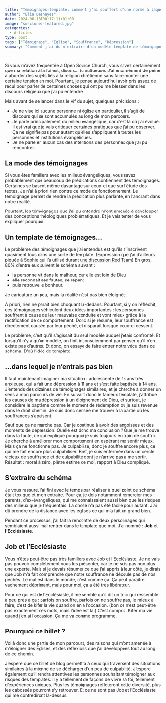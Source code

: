 ```yaml
---
title: "Témoignages-template: comment j’ai souffert d’une norme à laquelle je ne correspondais pas"
author: "Elia Deshayes"
date: 2024-06-13T08:17:11+01:00
image: "sw-clones-featured.jpg"
categories:
  - Articles
type: post
tags: ["Témoignage", "Église", "Souffrance", "Dépression"]
summary: "Comment j'ai du m'extraire d'un modèle template de témoigagne qui me faisait du mal, et deux personnes qui m'y ont aidé."

---
```


Si vous m’avez fréquentée à Open Source Church, vous savez certainement que ma relation à la foi est, disons… tumultueuse. J’ai énormément de peine à aborder des sujets liés à la religion chrétienne sans faire monter une certaine tension en moi. Pourtant, je pense aujourd’hui avoir pris assez de recul pour parler de certaines choses qui ont pu me blesser dans les discours religieux que j’ai pu entendre.

Mais avant de se lancer dans le vif du sujet, quelques précisions : 
- Je ne vise ici aucune personne ni église en particulier, il s’agit de discours qui se sont accumulés au long de mon parcours.
- Je parle principalement du milieu évangélique, car c’est là où j’ai évolué. Il est vrai que je vais critiquer certaines pratiques que j’ai pu observer. Ça ne signifie pas pour autant qu’elles s’appliquent à toutes les personnes et institutions évangéliques.
- Je ne parle en aucun cas des intentions des personnes que j’ai pu rencontrer.

## La mode des témoignages

Si vous êtes familiers avec les milieux évangéliques, vous savez probablement que beaucoup de prédications contiennent des témoignages. Certaines se basent même davantage sur ceux-ci que sur l’étude des textes. Je n’ai à priori rien contre ce mode de fonctionnement. Le témoignage permet de rendre la prédication plus parlante, en l’ancrant dans notre réalité.

Pourtant, les témoignages que j‘ai pu entendre m’ont amenée à développer des conceptions théologiques problématiques. Et je vais tenter de vous expliquer pourquoi.

## Un template de témoignages…

Le problème des témoignages que j’ai entendus est qu’ils s’inscrivent quasiment tous dans une sorte de template. (Expression que j’ai d’ailleurs piquée à Sophie qui l’a utilisé durant [une discussion Red Team](https://youtu.be/EjNfvNVvuj0?si=g2e3Qg7asgbFcW-O&t=2994)) En gros, 80% d’entre eux suivent le schéma suivant :

- la personne vit dans le malheur, car elle est loin de Dieu
- elle reconnait ses fautes, se repent
- puis retrouve le bonheur.

Je caricature un peu, mais la réalité n’est pas bien éloignée.

À priori, rien ne parait bien choquant là-dedans. Pourtant, si y on réfléchit, ces témoignages véhiculent deux idées importantes : les personnes souffrent à cause de leur mauvaise conduite et vont mieux grâce à la rectification de ce comportement. Donc si je résume, leur souffrance est directement causée par leur péché, et disparait lorsque ceux-ci cessent. 

Le problème, c’est qu’il s’agissait du seul modèle auquel j’étais confronté. Et lorsqu’il n’y a qu’un modèle, on finit inconsciemment par penser qu’il n’en existe pas d’autres. Et donc, on essaye de faire entrer notre vécu dans ce schéma. D’où l’idée de template.

## …dans lequel je n’entrais pas bien

Il faut maintenant imaginer ma situation : adolescente de 15 ans très anxieuse, qui a fait une dépression à 11 ans et s’est faite baptisée à 14 ans. J’entends des dizaines de témoignages similaires, et je cherche à donner un sens à mon parcours de vie. En suivant donc le fameux template, j’attribue les causes de ma dépression à un éloignement de Dieu, et surtout, je considère le baptême comme le moment de rédemption où je suis revenue dans le droit chemin. Je suis donc censée me trouver à la partie où les souffrances s’apaisent.

Sauf que ça ne marche pas. Car je continue à avoir des angoisses et des moments de dépression. Quelle est donc ma conclusion ? Que je me trouve dans la faute, ce qui explique pourquoi je suis toujours en train de souffrir. Je cherche à améliorer mon comportement en espérant me sentir mieux. Mais ça ne fonctionne pas. Je culpabilise, donc je souffre encore plus, ce qui me fait encore plus culpabiliser. Bref, je suis enfermée dans un cercle vicieux de souffrance et de culpabilité dont je n’arrive pas à me sortir. Résultat : moral à zéro, piètre estime de moi, rapport à Dieu compliqué. 
 
## S’extraire du schéma

Je vous rassure, j’ai fini avec le temps par réaliser à quel point ce schéma était toxique et m’en extraire. Pour ça, je dois notamment remercier mes parents, d’ex-évangéliques, qui me connaissaient aussi bien que les risques des milieux que je fréquentais. La chose n’a pas été facile pour autant. J’ai dû prendre de la distance avec les églises ce qui m’a fait un grand bien.

Pendant ce processus, j’ai fait la rencontre de deux personnages qui semblaient aussi mal rentrer dans le template que moi. J’ai nommé : **Job** et **l’Ecclésiaste**.

## Job et l’Ecclésiaste  

Vous n’êtes peut-être pas très familiers avec Job et l’Ecclésiaste. Je ne vais pas pouvoir complètement vous les présenter, car je ne suis pas non plus une experte. Mais si je devais résumer ce que j’ai appris à leur côté, je dirais que Job m’a fait comprendre que notre souffrance ne découle pas de nos péchés. Le mal est dans le monde, c’est comme ça. Ça peut paraitre vachement déprimant, mais pour moi, ça a été très libérateur. 

Pour ce qui est de l’Ecclésiaste, il me semble qu’il dit un truc qui ressemble à peu près à ça : parfois on souffre, parfois on ne souffre pas, le mieux à faire, c’est de kifer la vie quand on en a l’occasion. (bon ce n’est peut-être pas exactement ces mots, mais l’idée est là.)
C’est compris. Kifer ma vie quand j’en ai l’occasion. Ça me va comme programme.

## Pourquoi ce billet ?

Voilà donc une partie de mon parcours, des raisons qui m’ont amenée à m’éloigner des Églises, et des réflexions que j’ai développées tout au long de ce chemin. 

J’espère que ce billet de blog permettra à ceux qui traversent des situations similaires à la mienne de se décharger d’un peu de culpabilité.
J’espère également qu’il rendra attentives les personnes souhaitant témoigner aux risques des templates. Il y a tellement de façons de vivre sa foi, tellement d’expériences uniques. Plus les témoignages reflèteront cette diversité, plus les cabossés pourront s’y retrouver. Et ce ne sont pas Job et l’Ecclésiaste qui me contrediront là-dessus. 